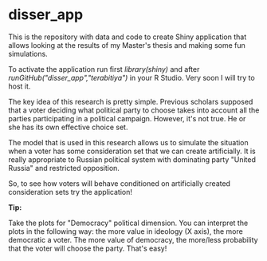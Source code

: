 # disser_app

This is the repository with data and code to create Shiny application that allows looking at the results of my Master's thesis and making some fun simulations. 

To activate the application run first *library(shiny)* and after *runGitHub("disser_app","terabitiya")* in your R Studio. Very soon I will try to host it.

The key idea of this research is pretty simple. Previous scholars supposed that a voter deciding what political party to choose takes into account all the parties participating in a political campaign. However, it's not true. He or she has its own effective choice set. 

The model that is used in this research allows us to simulate the situation when a voter has some consideration set that we can create artificially. It is really appropriate to Russian political system with dominating party "United Russia" and restricted opposition.

So, to see how voters will behave conditioned on artificially created consideration sets try the application!

**Tip:**

Take the plots for "Democracy" political dimension. You can interpret the plots in the following way: the more value in ideology (X axis), the more democratic a voter. The more value of democracy, the more/less probability that the voter will choose the party. That's easy! 
